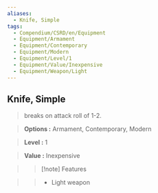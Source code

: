 ```yaml
---
aliases:
  - Knife, Simple
tags:
  - Compendium/CSRD/en/Equipment
  - Equipment/Armament
  - Equipment/Contemporary
  - Equipment/Modern
  - Equipment/Level/1
  - Equipment/Value/Inexpensive
  - Equipment/Weapon/Light
---
```

    
      
## Knife, Simple      
      
>breaks on attack roll of 1-2.      
> **Options :** Armament, Contemporary, Modern      
> **Level :** 1      
> **Value :** Inexpensive      
>>[!note] Features      
>> - Light weapon